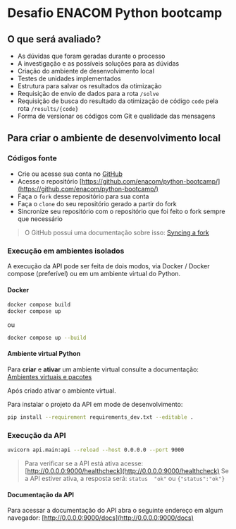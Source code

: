 # Desafio ENACOM Python bootcamp

## O que será avaliado?
- As dúvidas que foram geradas durante o processo
- A investigação e as possíveis soluções para as dúvidas
- Criação do ambiente de desenvolvimento local
- Testes de unidades implementados
- Estrutura para salvar os resultados da otimização
- Requisição de envio de dados para a rota `/solve`
- Requisição de busca do resultado da otimização de código `code` pela rota `/results/{code}`
- Forma de versionar os códigos com Git e qualidade das mensagens

## Para criar o ambiente de desenvolvimento local

### Códigos fonte
- Crie ou acesse sua conta no [GitHub](https://github.com/)
- Acesse o repositório [https://github.com/enacom/python-bootcamp/](https://github.com/enacom/python-bootcamp/)
- Faça o `fork` desse repositório para sua conta
- Faça o `clone` do seu repositório gerado a partir do fork
- Sincronize seu repositório com o repositório que foi feito o fork sempre que necessário
> O GitHub possui uma documentação sobre isso: [Syncing a fork](https://docs.github.com/en/pull-requests/collaborating-with-pull-requests/working-with-forks/syncing-a-fork)

### Execução em ambientes isolados
A execução da API pode ser feita de dois modos, via Docker / Docker compose (preferível) ou em um ambiente virtual do Python.

#### Docker
```sh
docker compose build
docker compose up
```
ou
```sh
docker compose up --build
```

#### Ambiente virtual Python
Para **criar** e **ativar** um ambiente virtual consulte a documentação: [Ambientes virtuais e pacotes](https://docs.python.org/3/tutorial/venv.html)

Após criado ativar o ambiente virtual.

Para instalar o projeto da API em mode de desenvolvimento:
```sh
pip install --requirement requirements_dev.txt --editable .
```

### Execução da API
```sh
uvicorn api.main:api --reload --host 0.0.0.0 --port 9000
```
> Para verificar se a API está ativa acesse:
> [http://0.0.0.0:9000/healthcheck](http://0.0.0.0:9000/healthcheck)
> Se a API estiver ativa, a resposta será: `status	"ok"` ou `{"status":"ok"}`


#### Documentação da API
Para acessar a documentação do API abra o seguinte endereço em algum navegador:
[http://0.0.0.0:9000/docs](http://0.0.0.0:9000/docs)
